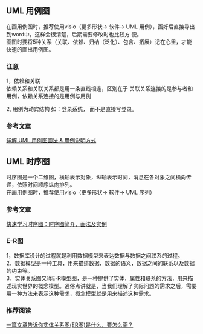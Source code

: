 



## UML 用例图
在画用例图时，推荐使用visio（更多形状-> 软件-> UML 用例），画好后直接导出到word中，这样会很清楚，后期需要修改时也比较方 便。                           
画图时要将5种关系（关联、依赖、归纳（泛化）、包含、拓展）记在心里，才能快速的画出用例图。

### 注意
1，依赖和关联    
依赖关系和关联关系都是用一条直线相连，区别在于 关联关系连接的是参与者和用例，依赖关系连接的是用例与用例

2, 用例为动宾结构 如：登录系统， 而不是直接写登录。
### 参考文章
[详解 UML 用例图画法 & 用例说明方式](http://www.woshipm.com/pmd/3516753.html)


## UML 时序图
时序图是一个二维图，横轴表示对象，纵轴表示时间，消息在各对象之间横向传递，依照时间顺序纵向排列。     
在画用例图时，推荐使用visio（更多形状-> 软件-> UML 序列）         

### 参考文章
[快速学习时序图：时序图简介、画法及实例](http://www.woshipm.com/ucd/607593.html)


###  E-R图
1，数据库设计的过程就是利用数据模型来表达数据与数据之间联系的过程。          
2，数据模型是一种工具，用来描述数据，数据的语义，数据之间的联系以及数据的约束等。              
3，实体关系图又称E-R模型图，是一种提供了实体，属性和联系的方法，用来描述现实世界的概念模型。通俗点讲就是，当我们理解了实际问题的需求之后，需要用一种方法来表示这种需求，概念模型就是用来描述这种需求。    


### 推荐阅读
[一篇文章告诉你实体关系图(ER图)是什么，要怎么画？](https://www.edrawsoft.cn/flowchart/er/)

